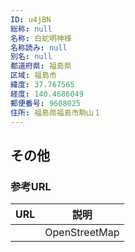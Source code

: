 ```yaml
---
ID: u4jBN
総称: null
名称: 白蛇明神様
名称読み: null
別名: null
都道府県: 福島県
区域: 福島市
緯度: 37.767565
経度: 140.4686049
郵便番号: 9608025
住所: 福島県福島市駒山１
---
```


## その他

### 参考URL

| URL | 説明          |
| --- | ------------- |
|     | OpenStreetMap |
